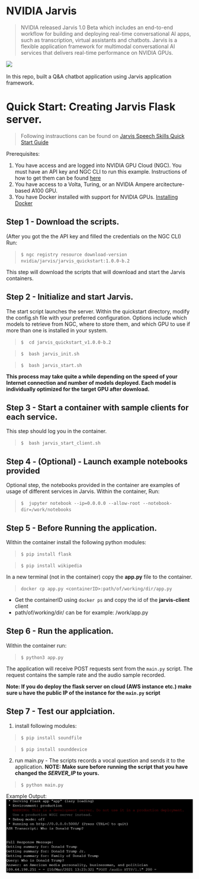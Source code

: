 # NVIDIA Jarvis

> NVIDIA released Jarvis 1.0 Beta which includes an end-to-end workflow for building and deploying real-time conversational AI apps, such as transcription, virtual assistants and chatbots. Jarvis is a flexible application framework for multimodal conversational AI services that delivers real-time performance on NVIDIA GPUs.

![](https://developer-blogs.nvidia.com/news/wp-content/uploads/sites/3/2021/02/Jarvis-Beta-Featured-Image.png)

In this repo, built a Q&A chatbot application using Jarvis application framework.

# Quick Start: Creating Jarvis Flask server.

> Following instrauctions can be found on [Jarvis Speech Skills Quick Start Guide](https://docs.nvidia.com/deeplearning/jarvis/user-guide/docs/quick-start-guide.html)

Prerequisites:
1.  You have access and are logged into NVIDIA GPU Cloud (NGC). You must have an API key and NGC CLI to run this example. Instructions of how to get them can be found [here](https://ngc.nvidia.com/setup/installers/cli)  
3.  You have access to a Volta, Turing, or an NVIDIA Ampere arcitecture-based A100 GPU.
4.  You have Docker installed with support for NVIDIA GPUs. [Installing Docker](https://docs.docker.com/engine/install/)
 
## Step 1 - Download the scripts.


(After you got the the API key and filled the credentials on the NGC CLI)
Run:
> `$ ngc registry resource download-version nvidia/jarvis/jarvis_quickstart:1.0.0-b.2`
 
This step will download the scripts that will download and start the Jarvis containers.

## Step 2 - Initialize and start Jarvis.

The start script launches the server. Within the quickstart directory, modify the config.sh file with your preferred configuration. Options include which models to retrieve from NGC, where to store them, and which GPU to use if more than one is installed in your system.

> `$  cd jarvis_quickstart_v1.0.0-b.2`

> `$  bash jarvis_init.sh`

> `$  bash jarvis_start.sh`

**This process may take quite a while depending on the speed of your Internet connection and number of models deployed. Each model is individually optimized for the target GPU after download.**

## Step 3 - Start a container with sample clients for each service.

This step should log you in the container.
> `$  bash jarvis_start_client.sh`

## Step 4 - (Optional) - Launch example notebooks provided

Optional step, the notebooks provided in the container are examples of usage of different services in Jarvis.
Within the container, Run:
> `$  jupyter notebook --ip=0.0.0.0 --allow-root --notebook-dir=/work/notebooks`

## Step 5 - Before Running the application.

Within the container install the following python modules:

> `$ pip install flask`

> `$ pip install wikipedia`

In a new terminal (not in the container) copy the **app.py** file to the container.

> `docker cp app.py <containerID>:path/of/working/dir/app.py`

* Get the containerID using `docker ps` and copy the id of the **jarvis-client** client
* path/of/working/dir/ can be for example: /work/app.py

## Step 6 - Run the application.

Within the container run:

> `$ python3 app.py`

The application will receive POST requests sent from the `main.py` script.
The request contains the sample rate and the audio sample recorded.

**Note: If you do deploy the flask server on cloud (AWS instance etc.) make sure u have the public IP of the instance for the `main.py` script**

## Step 7 - Test our applciation.

1.  install following modules:

> `$ pip install soundfile`

> `$ pip install sounddevice `

2.  run main.py - The scripts records a vocal question and sends it to the application.
**NOTE: Make sure before running the script that you have changed the *SERVER_IP* to yours.**

> `$ python main.py`

Example Output:
![out](https://github.com/Matt88Ac/NVIDIA_JarvisTester/blob/main/images/output.jpeg)

